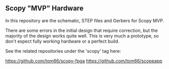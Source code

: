 ## Scopy "MVP" Hardware ##

In this repository are the schematic, STEP files and Gerbers for Scopy MVP.

There are some errors in the initial design that require correction,  but the majority of the design works quite well.  This is very much a prototype, so don't expect fully working hardware or a perfect build.

See the related repositories under the 'scopy' tag here:

https://github.com/tom66/scopy-fpga
https://github.com/tom66/scopeapp
